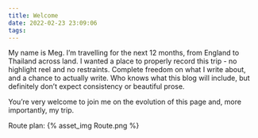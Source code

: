```yaml
---
title: Welcome
date: 2022-02-23 23:09:06
tags:
---
```

My name is Meg. I’m travelling for the next 12 months, from England to Thailand across land. I wanted a place to properly record this trip - no highlight reel and no restraints. Complete freedom on what I write about, and a chance to actually write. Who knows what this blog will include, but definitely don’t expect consistency or beautiful prose. 

You’re very welcome to join me on the evolution of this page and, more importantly, my trip.

Route plan:
{% asset_img Route.png %}